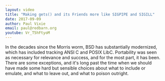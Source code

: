 ```yaml
---
layout: video
title: "Making gets() and its Friends more like SIGPIPE and SIGILL"
date: 2017-09-09
author: Paul Vixie
email: paul@redbarn.org
youtube: Vr_T5hFtyoM
---
```

In the decades since the Morris worm, BSD has substantially modernized, which has included tracking ANSI C and POSIX LibC. Portability was seen as necessary for relevance and success, and for the most part, it has been. There are some exceptions, and it's long past the time when we should have made some hard but sensible choices about what to include or emulate, and what to leave out, and what to poison outright.